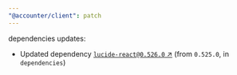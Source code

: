 ```yaml
---
"@accounter/client": patch
---
```

dependencies updates:
  - Updated dependency [`lucide-react@0.526.0` ↗︎](https://www.npmjs.com/package/lucide-react/v/0.526.0) (from `0.525.0`, in `dependencies`)
